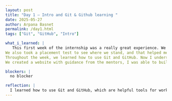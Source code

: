 ```yaml
---
layout: post
title: "Day 1 – Intro and Git & Github learning "
date: 2025-05-27
author: Arpana Basnet
permalink: /day1.html
tags: ["Git", "GitHub", "Intro"]

what_i_learned: |
   This first week of the internship was a really great experience. We started off by introducing ourselves, and I also got to meet my group members. The mentors even created separate Zoom rooms for each group, which made it easier for us to connect and talk more comfortably. It was nice to have that small space to get to know each other better.
We also took a placement test to see where we stand, and that helped me figure out what I should focus on. One of the most fun activities was the speed networking bingo. We had to talk to different people and get their names to fill out the card. It was super interactive and made meeting everyone way more fun and less awkward.
Throughout the week, we learned how to use Git and GitHub. Now I understand how these tools help with tracking code and working on projects as a team. I also practiced using Google Docs for sharing and collaborating.
We created a website with guidance from the mentors, I was able to build a simple site that has my information on it. It was my first time doing something like that, and it felt awesome to see it all come together. I’m really looking forward to what’s coming next in this journey.

blockers: |
  no blocker

reflection: |
  I learned how to use Git and GitHub, which are helpful tools for working on projects. I also practiced using Google Docs for teamwork.
---
```

